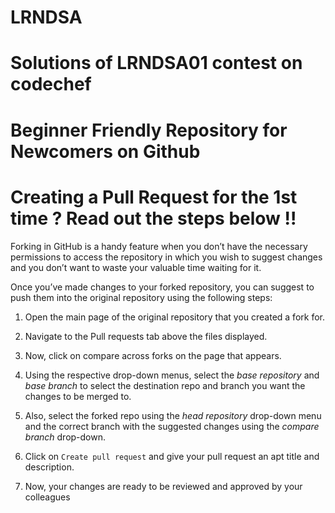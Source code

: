 # LRNDSA
# Solutions of LRNDSA01 contest on codechef
# Beginner Friendly Repository for Newcomers on Github

# Creating a Pull Request for the 1st time ? Read out the steps below !!

Forking in GitHub is a handy feature when you don’t have the necessary permissions to access the repository in which you wish to suggest changes and you don’t want to waste your valuable time waiting for it.

Once you’ve made changes to your forked repository, you can suggest to push them into the original repository using the following steps:

1. Open the main page of the original repository that you created a fork for.

2. Navigate to the Pull requests tab above the files displayed.

3. Now, click on compare across forks on the page that appears.

4. Using the respective drop-down menus, select the *base repository* and *base branch* to select the destination repo and branch you want the changes to be merged to.

5. Also, select the forked repo using the *head repository* drop-down menu and the correct branch with the suggested changes using the *compare branch* drop-down.

6. Click on `Create pull request` and give your pull request an apt title and description.

7. Now, your changes are ready to be reviewed and approved by your colleagues  
